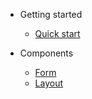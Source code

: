 - Getting started

    - [Quick start](./getting_started/quick_start.md)

- Components

    - [Form](form.md)
    - [Layout](layout.md)
    